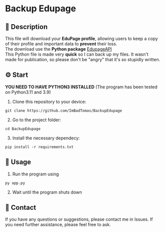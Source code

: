 # Backup Edupage

## 📂 Description

This file will download your **EduPage profile**, allowing users to keep a copy of their profile and important data to **prevent** their loss. <br>
The download use the **Python package** [EdupageAPI](https://github.com/ivanhrabcak/edupage-api)<br>
This Python file is made very **quick** so I can back up my files. It wasn't made for publication, so please don't be "angry" that it's so stupidly written.

## ⚙️ Start

**YOU NEED TO HAVE PYTHON3 INSTALLED** (The program has been tested on Python3.11 and 3.9)

1. Clone this repository to your device:
```
git clone https://github.com/ImBadTomas/BackupEdupage
```
2. Go to the project folder:
```
cd BackupEdupage
```
3. Install the necessary dependecy:
```
pip install -r requirements.txt
```

## 🚀 Usage

1. Run the program using
```
py app.py
```
2. Wait until the program shuts down

## 📧 Contact

If you have any questions or suggestions, please contact me in Issues.
If you need further assistance, please feel free to ask.
